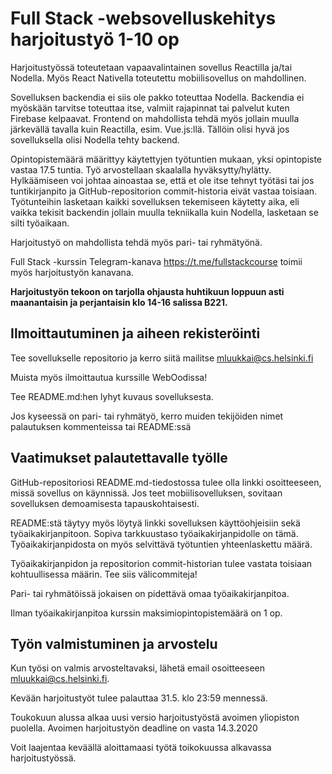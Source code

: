 # Full Stack -websovelluskehitys harjoitustyö 1-10 op

Harjoitustyössä toteutetaan vapaavalintainen sovellus Reactilla ja/tai Nodella. Myös React Nativella toteutettu mobiilisovellus on mahdollinen.

Sovelluksen backendia ei siis ole pakko toteuttaa Nodella. Backendia ei myöskään tarvitse toteuttaa itse, valmiit rajapinnat tai palvelut kuten Firebase kelpaavat. Frontend on mahdollista tehdä myös jollain muulla järkevällä tavalla kuin Reactilla, esim. Vue.js:llä. Tällöin olisi hyvä jos sovelluksella olisi Nodella tehty backend.

Opintopistemäärä määrittyy käytettyjen työtuntien mukaan, yksi opintopiste vastaa 17.5 tuntia. Työ arvostellaan skaalalla hyväksytty/hylätty. Hylkäämiseen voi johtaa ainoastaa se, että et ole itse tehnyt työtäsi tai jos tuntikirjanpito ja GitHub-repositorion commit-historia eivät vastaa toisiaan. Työtunteihin lasketaan kaikki sovelluksen tekemiseen käytetty aika, eli vaikka tekisit backendin jollain muulla tekniikalla kuin Nodella, lasketaan se silti työaikaan.

Harjoitustyö on mahdollista tehdä myös pari- tai ryhmätyönä.

Full Stack -kurssin Telegram-kanava https://t.me/fullstackcourse toimii myös harjoitustyön kanavana.

**Harjoitustyön tekoon on tarjolla ohjausta huhtikuun loppuun asti maanantaisin ja perjantaisin klo 14-16 salissa B221.**

## Ilmoittautuminen ja aiheen rekisteröinti

Tee sovellukselle repositorio ja kerro siitä mailitse mluukkai@cs.helsinki.fi

Muista myös ilmoittautua kurssille WebOodissa!

Tee README.md:hen lyhyt kuvaus sovelluksesta.

Jos kyseessä on pari- tai ryhmätyö, kerro muiden tekijöiden nimet palautuksen kommenteissa tai README:ssä

## Vaatimukset palautettavalle työlle

GitHub-repositoriosi README.md-tiedostossa tulee olla linkki osoitteeseen, missä sovellus on käynnissä. Jos teet mobiilisovelluksen, sovitaan sovelluksen demoamisesta tapauskohtaisesti.

README:stä täytyy myös löytyä linkki sovelluksen käyttöohjeisiin sekä työaikakirjanpitoon. Sopiva tarkkuustaso työaikakirjanpidolle on tämä. Työaikakirjanpidosta on myös selvittävä työtuntien yhteenlaskettu määrä.

Työaikakirjanpidon ja repositorion commit-historian tulee vastata toisiaan kohtuullisessa määrin. Tee siis välicommiteja!

Pari- tai ryhmätöissä jokaisen on pidettävä omaa työaikakirjanpitoa.

Ilman työaikakirjanpitoa kurssin maksimiopintopistemäärä on 1 op.

## Työn valmistuminen ja arvostelu

Kun työsi on valmis arvosteltavaksi, lähetä email osoitteeseen mluukkai@cs.helsinki.fi.

Kevään harjoitustyöt tulee palauttaa 31.5. klo 23:59 mennessä.

Toukokuun alussa alkaa uusi versio harjoitustyöstä avoimen yliopiston puolella. Avoimen harjoitustyön deadline on vasta 14.3.2020

Voit laajentaa keväällä aloittamaasi työtä toikokuussa alkavassa harjoitustyössä.
